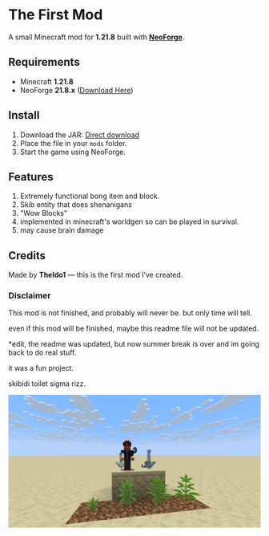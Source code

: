 # The First Mod

A small Minecraft mod for **1.21.8** built with **[NeoForge](https://neoforged.net/)**.

## Requirements
- Minecraft **1.21.8**
- NeoForge **21.8.x** ([Download Here](https://maven.neoforged.net/releases/net/neoforged/neoforge/21.8.46/neoforge-21.8.46-installer.jar))

## Install
1. Download the JAR: [Direct download](https://raw.githubusercontent.com/TheIdo1/Minecraft-First-Mod/main/idos_first_mod-1.0.1-1.21.8.jar)
2. Place the file in your `mods` folder.
3. Start the game using NeoForge.

## Features

1. Extremely functional bong item and block.
2. Skib entity that does shenanigans
3. "Wow Blocks"
4. implemented in minecraft's worldgen so can be played in survival.
5. may cause brain damage

## Credits
Made by **TheIdo1** — this is the first mod I’ve created.

### Disclaimer
This mod is not finished, and probably will never be. but only time will tell.

even if this mod will be finished, maybe this readme file will not be updated.

*edit, the readme was updated, but now summer break is over and im going back to do real stuff.

it was a fun project.

skibidi toilet sigma rizz.

![mod cover](https://github.com/TheIdo1/Minecraft-First-Mod/blob/main/thumbnail.png)